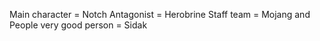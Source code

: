 Main character = Notch
Antagonist = Herobrine
Staff team = Mojang and People
very good person = Sidak
